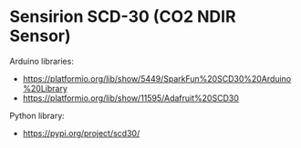 Sensirion SCD-30 (CO2 NDIR Sensor)
==================================

Arduino libraries: 
* https://platformio.org/lib/show/5449/SparkFun%20SCD30%20Arduino%20Library  
* https://platformio.org/lib/show/11595/Adafruit%20SCD30  

Python library: 
* https://pypi.org/project/scd30/

